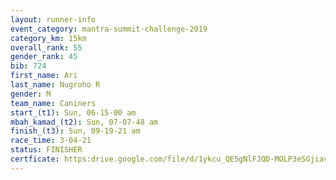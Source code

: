 ```yaml
---
layout: runner-info 
event_category: mantra-summit-challenge-2019 
category_km: 15km 
overall_rank: 55
gender_rank: 45
bib: 724
first_name: Ari
last_name: Nugroho R
gender: M
team_name: Caniners
start_(t1): Sun, 06-15-00 am
mbah_kamad_(t2): Sun, 07-07-48 am
finish_(t3): Sun, 09-19-21 am
race_time: 3-04-21
status: FINISHER
certficate: https:drive.google.com/file/d/1ykcu_QE5gNlFJQD-MOLP3eSGjiavr9cf/view?usp=sharing
---
```

